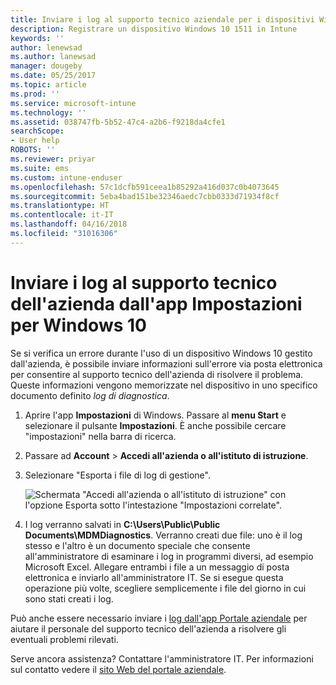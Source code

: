```yaml
---
title: Inviare i log al supporto tecnico aziendale per i dispositivi Windows 10 | Microsoft Docs
description: Registrare un dispositivo Windows 10 1511 in Intune
keywords: ''
author: lenewsad
ms.author: lanewsad
manager: dougeby
ms.date: 05/25/2017
ms.topic: article
ms.prod: ''
ms.service: microsoft-intune
ms.technology: ''
ms.assetid: 038747fb-5b52-47c4-a2b6-f9218da4cfe1
searchScope:
- User help
ROBOTS: ''
ms.reviewer: priyar
ms.suite: ems
ms.custom: intune-enduser
ms.openlocfilehash: 57c1dcfb591ceea1b85292a416d037c0b4073645
ms.sourcegitcommit: 5eba4bad151be32346aedc7cbb0333d71934f8cf
ms.translationtype: HT
ms.contentlocale: it-IT
ms.lasthandoff: 04/16/2018
ms.locfileid: "31016306"
---
```

# <a name="send-logs-to-your-company-support-from-the-settings-app-for-windows-10"></a>Inviare i log al supporto tecnico dell'azienda dall'app Impostazioni per Windows 10

Se si verifica un errore durante l'uso di un dispositivo Windows 10 gestito dall'azienda, è possibile inviare informazioni sull'errore via posta elettronica per consentire al supporto tecnico dell'azienda di risolvere il problema. Queste informazioni vengono memorizzate nel dispositivo in uno specifico documento definito _log di diagnostica_.

1. Aprire l'app **Impostazioni** di Windows. Passare al **menu Start** e selezionare il pulsante **Impostazioni**. È anche possibile cercare "impostazioni" nella barra di ricerca.
2. Passare ad **Account** > **Accedi all'azienda o all'istituto di istruzione**.
3. Selezionare "Esporta i file di log di gestione".

   ![Schermata "Accedi all'azienda o all'istituto di istruzione" con l'opzione Esporta sotto l'intestazione "Impostazioni correlate".](./media/w10-export-logs.png)

4. I log verranno salvati in **C:\Users\Public\Public Documents\MDMDiagnostics**. Verranno creati due file: uno è il log stesso e l'altro è un documento speciale che consente all'amministratore di esaminare i log in programmi diversi, ad esempio Microsoft Excel. Allegare entrambi i file a un messaggio di posta elettronica e inviarlo all'amministratore IT. Se si esegue questa operazione più volte, scegliere semplicemente i file del giorno in cui sono stati creati i log. 

Può anche essere necessario inviare i [log dall'app Portale aziendale](send-logs-to-your-it-admin-cp-windows.md) per aiutare il personale del supporto tecnico dell'azienda a risolvere gli eventuali problemi rilevati. 

Serve ancora assistenza? Contattare l'amministratore IT. Per informazioni sul contatto vedere il [sito Web del portale aziendale](https://portal.manage.microsoft.com#HelpDeskDialog).
